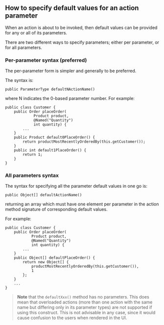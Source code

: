 How to specify default values for an action parameter
-----------------------------------------------------

When an action is about to be invoked, then default values can be
provided for any or all of its parameters.

There are two different ways to specify parameters; either per
parameter, or for all parameters.

### Per-parameter syntax (preferred)

The per-parameter form is simpler and generally to be preferred.

The syntax is:

    public ParameterType defaultNActionName()

where N indicates the 0-based parameter number. For example:

    public class Customer {
        public Order placeOrder(
                 Product product,
                 @Named("Quantity") 
                 int quantity) {
            ...
        }
        public Product default0PlaceOrder() {
            return productMostRecentlyOrderedBy(this.getCustomer());
        }
        public int default1PlaceOrder() {
            return 1;
        }
    }

### All parameters syntax

The syntax for specifying all the parameter default values in one go is:

    public Object[] defaultActionName()

returning an array which must have one element per parameter in the
action method signature of corresponding default values.

For example:

    public class Customer {
        public Order placeOrder(
                Product product,
                @Named("Quantity") 
                int quantity) {
            ...
        }
        public Object[] defaultPlaceOrder() {
            return new Object[] {
                productMostRecentlyOrderedBy(this.getCustomer()),
                1
            };
        }
        ...
    }

> **Note** that the `defaultXxx()` method has no parameters.  This does mean that overloaded actions (more than one action with the same name but differing only in its parameter types) are not supported if using this construct.  This is not advisable in any case, since it would cause confusion to the users when rendered in the UI.